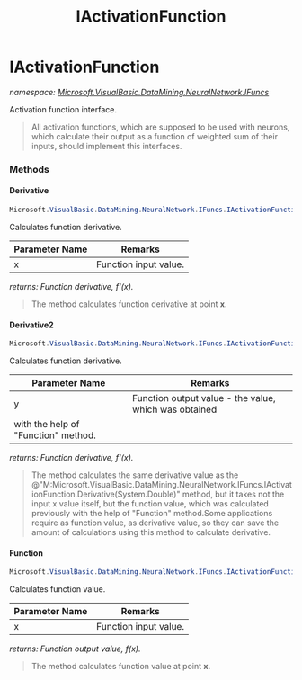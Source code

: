 ﻿---
title: IActivationFunction
---

# IActivationFunction
_namespace: [Microsoft.VisualBasic.DataMining.NeuralNetwork.IFuncs](N-Microsoft.VisualBasic.DataMining.NeuralNetwork.IFuncs.html)_

Activation function interface.

> All activation functions, which are supposed to be used with
>  neurons, which calculate their output as a function of weighted sum of
>  their inputs, should implement this interfaces.
>  


### Methods

#### Derivative
```csharp
Microsoft.VisualBasic.DataMining.NeuralNetwork.IFuncs.IActivationFunction.Derivative(System.Double)
```
Calculates function derivative.

|Parameter Name|Remarks|
|--------------|-------|
|x|Function input value.|

_returns: Function derivative, f'(x)._
> The method calculates function derivative at point **x**.

#### Derivative2
```csharp
Microsoft.VisualBasic.DataMining.NeuralNetwork.IFuncs.IActivationFunction.Derivative2(System.Double)
```
Calculates function derivative.

|Parameter Name|Remarks|
|--------------|-------|
|y|Function output value - the value, which was obtained
 with the help of "Function" method.|

_returns: Function derivative, f'(x)._
> The method calculates the same derivative value as the
>  @"M:Microsoft.VisualBasic.DataMining.NeuralNetwork.IFuncs.IActivationFunction.Derivative(System.Double)" method, but it takes not the input x value
>  itself, but the function value, which was calculated previously with
>  the help of "Function" method.Some applications require as function value, as derivative value,
>  so they can save the amount of calculations using this method to calculate derivative.

#### Function
```csharp
Microsoft.VisualBasic.DataMining.NeuralNetwork.IFuncs.IActivationFunction.Function(System.Double)
```
Calculates function value.

|Parameter Name|Remarks|
|--------------|-------|
|x|Function input value.|

_returns: Function output value, f(x)._
> The method calculates function value at point **x**.


